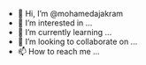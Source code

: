- 👋 Hi, I’m @mohamedajakram
- 👀 I’m interested in ...
- 🌱 I’m currently learning ...
- 💞️ I’m looking to collaborate on ...
- 📫 How to reach me ...

<!---
mohamedajakram/mohamedajakram is a ✨ special ✨ repository because its `README.md` (this file) appears on your GitHub profile.
You can click the Preview link to take a look at your changes.
--->
